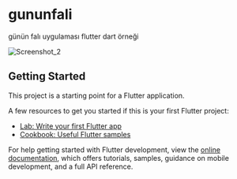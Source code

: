 # gununfali
günün falı uygulaması flutter dart örneği



![Screenshot_2](https://github.com/user-attachments/assets/6a25990c-48c3-4f74-959f-a33afe4beb12)

## Getting Started


This project is a starting point for a Flutter application.

A few resources to get you started if this is your first Flutter project:

- [Lab: Write your first Flutter app](https://docs.flutter.dev/get-started/codelab)
- [Cookbook: Useful Flutter samples](https://docs.flutter.dev/cookbook)

For help getting started with Flutter development, view the
[online documentation](https://docs.flutter.dev/), which offers tutorials,
samples, guidance on mobile development, and a full API reference.
